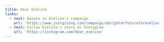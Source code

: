 ```yaml
---
title: Dear Evelina
links:
  - text: Donate to Evelina's campaign
    url: 'https://www.justgiving.com/campaign/abrighterfutureforevelina'
  - text: Follow Evelina's story on Instagram
    url: 'https://instagram.com/dear_evelina'
---
```


